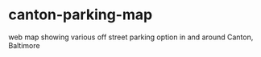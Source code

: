 canton-parking-map
==================

web map showing various off street parking option in and around Canton, Baltimore
